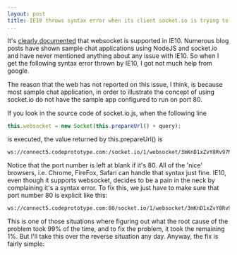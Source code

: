 ```yaml
---
layout: post
title: IE10 throws syntax error when its client socket.io is trying to connect to a NodeJS server
...
```


It's [clearly documented][1] that websocket is supported in IE10. Numerous blog
posts have shown sample chat applications using NodeJS and socket.io and have
never mentioned anything about any issue with IE10. So when I get the following
syntax error thrown by IE10, I got not much help from google.

[1]: <http://caniuse.com/#search=websocket>

The reason that the web has not reported on this issue, I think, is because most
sample chat application, in order to illustrate the concept of using socket.io
do not have the sample app configured to run on port 80.

If you look in the source code of socket.io.js, when the following line

```JavaScript
this.websocket = new Socket(this.prepareUrl() + query);
```

is executed, the value returned by this.prepareUrl() is

```
ws://connect5.codeprototype.com:/socket.io/1/websocket/3mKnD1xZvY8Rv97Mf_8S
```

Notice that the port number is left at blank if it's 80. All of the 'nice'
browsers, i.e. Chrome, FireFox, Safari can handle that syntax just fine. IE10,
even though it supports websocket, decides to be a pain in the neck by
complaining it's a syntax error. To fix this, we just have to make sure that
port number 80 is explicit like this:

```
ws://connect5.codeprototype.com:80/socket.io/1/websocket/3mKnD1xZvY8Rv97Mf_8S
```

This is one of those situations where figuring out what the root cause of the
problem took 99% of the time, and to fix the problem, it took the remaining 1%.
But I'll take this over the reverse situation any day. Anyway, the fix is fairly
simple:

<script src="https://gist.github.com/pragmaticlogic/9182946.js"></script>
